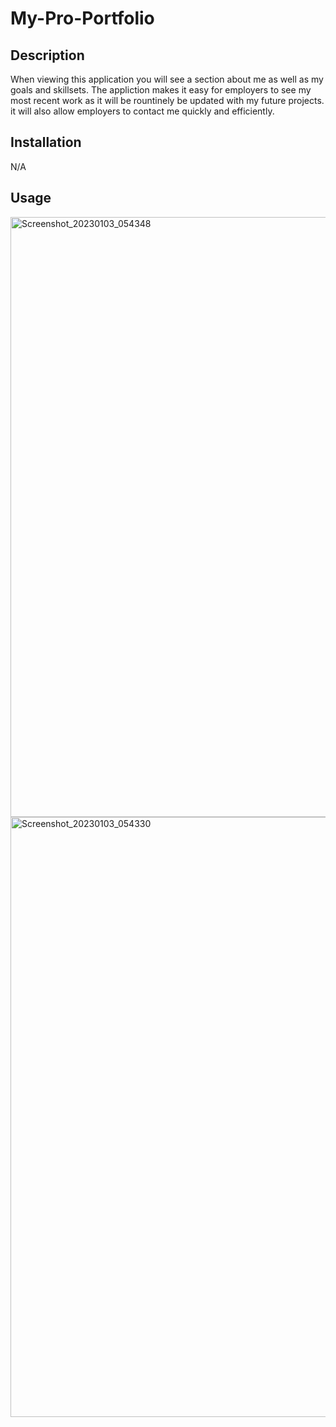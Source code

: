 # My-Pro-Portfolio
## Description
When viewing this application you will see a section about me as well as my goals and skillsets.
The appliction makes it easy for employers to see my most recent work as it will be rountinely be updated with my future projects.
it will also allow employers to contact me quickly and efficiently.

## Installation
N/A
## Usage


<img width="960" alt="Screenshot_20230103_054348" src="https://user-images.githubusercontent.com/116448841/210454508-d12a5b30-c3d2-4542-8bb9-5f7c7f4364fd.png">
<img width="960" alt="Screenshot_20230103_054330" src="https://user-images.githubusercontent.com/116448841/210454522-e715a80b-f0a5-4517-b278-5590e299b5df.png">
